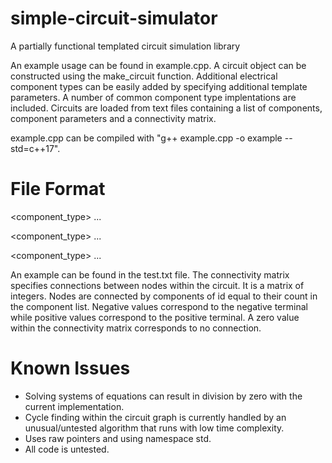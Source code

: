 # simple-circuit-simulator

A partially functional templated circuit simulation library

An example usage can be found in example.cpp. A circuit object can be constructed using the make_circuit function. Additional electrical component types can be easily added by specifying additional template parameters.  A number of common component type implentations are included. Circuits are loaded from text files containing a list of components, component parameters and a connectivity matrix.

example.cpp can be compiled with "g++ example.cpp -o example --std=c++17".

# File Format
 <node count>
 
 <component count>
 
 <component_type> <parameter> <parameter> ...
 
 <component_type> <parameter> <parameter> ...
  
 <component_type> <parameter> <parameter> ...

 <connectivity matrix>
  
  An example can be found in the test.txt file. The connectivity matrix specifies connections between nodes within the circuit. It is a matrix of integers. Nodes are connected by components of id equal to their count in the component list. Negative values correspond to the negative terminal while positive values correspond to the positive terminal. A zero value within the connectivity matrix corresponds to no connection.
  
 # Known Issues
 
 - Solving systems of equations can result in division by zero with the current implementation.
 - Cycle finding within the circuit graph is currently handled by an unusual/untested algorithm that runs with low time complexity.
 - Uses raw pointers and using namespace std.
 - All code is untested.
